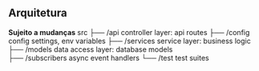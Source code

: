 ## Arquitetura

**Sujeito a mudanças**
src
  ├── /api			     controller layer: api routes
  ├── /config			   config settings, env variables
  ├── /services		   service layer: business logic
  ├── /models			   data access layer: database models	
  ├── /subscribers	 async event handlers
  └── /test          test suites